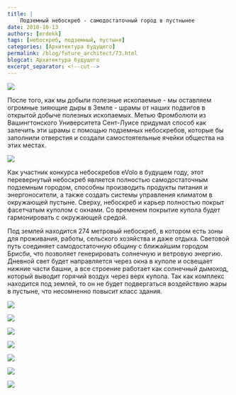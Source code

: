 ```yaml
---
title: |
    Подземный небоскреб - самодостаточный город в пустнынее
date: 2010-10-13
authors: [mrdekk]
tags: [небоскреб, подземный, пустыня]
categories: [Архитектура будущего]
permalink: /blog/future_architect/73.html
blogcat: Архитектура будущего
excerpt_separator: <!--cut-->
---
```



![](http://itw66.ru/uploads/images/00/00/01/2010/10/13/39deec.jpg)


После того, как мы добыли полезные ископаемые - мы оставляем огромные зияющие дыры в Земле - шрамы от наших подвигов в открытой добыче полезных ископаемых. Метью Фромболюти из Вашингтонского Университета  Сент-Луисе придумал способ как залечить эти шрамы с помощью подземных небоскребов, которые бы заполнили отверстия и создали самостоятельные ячейки общества на этих местах.


![](http://itw66.ru/uploads/images/00/00/01/2010/10/13/8a13f1.jpg)



<!--cut-->


Как участник конкурса небоскребов eVolo в будущем году, этот перевернутый небоскреб является полностью самодостаточным подземным городом, способны производить продукты питания и энергоносители, а также создать системы управления климатом в окружающей пустыне. Сверху, небоскреб и карьер полностью покрыт фасетчатым куполом с окнами. Со временем покрытие купола будет гармонировать с окружающей средой.

Под землей находится 274 метровый небоскреб,  в котором есть зоны для проживания, работы, сельского хозяйства и даже отдыха. Световой путь соединяет самодостаточную общину с ближайшим городом Брисби, что позволяет генерировать солнечную и ветровую энергию. Дневной свет будет направляется через окна в куполе и освещает нижние части башни, а все строение работает как солнечный дымоход, который выводит горячий воздух через верх купола. Так как комплекс находится под землей, то он не будет подвергаться воздействию жары в пустыне, что несомненно повысит класс здания. 


![](http://itw66.ru/uploads/images/00/00/01/2010/10/13/8b2483.jpg)


![](http://itw66.ru/uploads/images/00/00/01/2010/10/13/eaf4a9.jpg)


![](http://itw66.ru/uploads/images/00/00/01/2010/10/13/9e88aa.jpg)


![](http://itw66.ru/uploads/images/00/00/01/2010/10/13/6200bc.jpg)


![](http://itw66.ru/uploads/images/00/00/01/2010/10/13/f5c491.jpg)


![](http://itw66.ru/uploads/images/00/00/01/2010/10/13/218f45.jpg)


![](http://itw66.ru/uploads/images/00/00/01/2010/10/13/e73177.jpg)

